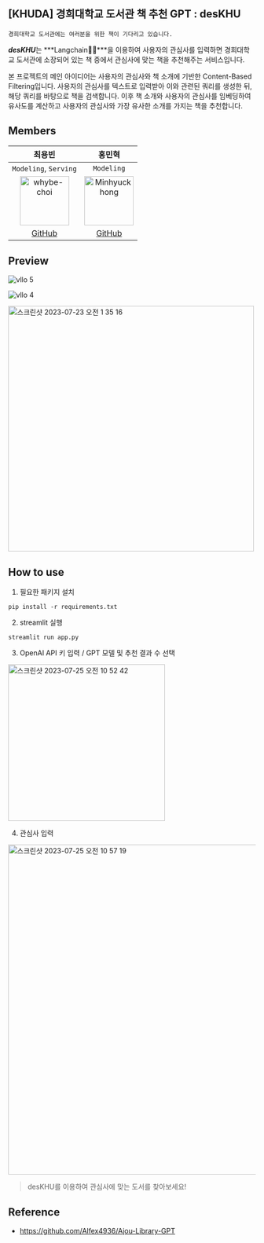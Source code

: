 ## [KHUDA] 경희대학교 도서관 책 추천 GPT : desKHU
```
경희대학교 도서관에는 여러분을 위한 책이 기다리고 있습니다.
```
***desKHU***는 ***Langchain🦜🔗***을 이용하여 사용자의 관심사를 입력하면 경희대학교 도서관에 소장되어 있는 책 중에서 관심사에 맞는 책을 추천해주는 서비스입니다.

본 프로젝트의 메인 아이디어는 사용자의 관심사와 책 소개에 기반한 Content-Based Filtering입니다. 사용자의 관심사를 텍스트로 입력받아 이와 관련된 쿼리를 생성한 뒤, 해당 쿼리를 바탕으로 책을 검색합니다. 이후 책 소개와 사용자의 관심사를 임베딩하여 유사도를 계산하고 사용자의 관심사와 가장 유사한 소개를 가지는 책을 추천합니다.

## Members
|                     최용빈                     |                홍민혁                |             
| :---------------------------------------------: | :----------------------------------: | 
|`Modeling`, `Serving`|`Modeling`|
|<img src='https://avatars.githubusercontent.com/u/64704608?v=4' alt="whybe-choi" width="100" height="100">|<img src='https://avatars.githubusercontent.com/u/108979014?v=4' alt="Minhyuckhong" width="100" height="100">|
|[GitHub](https://github.com/whybe-choi)|[GitHub](https://github.com/MinhyukHong)|



## Preview
![vllo 5](https://github.com/whybe-choi/khuda-project-3/assets/64704608/190665b7-6a11-4f0e-97b1-7c8285a51768)

![vllo 4](https://github.com/whybe-choi/khuda-project-3/assets/64704608/6fb86f57-e2b4-414f-a431-62aaf41dc65b)

<img width="500" alt="스크린샷 2023-07-23 오전 1 35 16" src="https://github.com/whybe-choi/khuda-project-3/assets/64704608/b25e2362-e704-473c-b97e-cc8cfa0d4732">

## How to use
1. 필요한 패키지 설치
```
pip install -r requirements.txt
```
2. streamlit 실행
```
streamlit run app.py
```
3. OpenAI API 키 입력 / GPT 모델 및 추천 결과 수 선택
<img width="319" alt="스크린샷 2023-07-25 오전 10 52 42" src="https://github.com/whybe-choi/khuda-project-3/assets/64704608/e6c0550c-39da-4144-917e-89640586021e">

4. 관심사 입력
<img width="672" alt="스크린샷 2023-07-25 오전 10 57 19" src="https://github.com/whybe-choi/khuda-project-3/assets/64704608/79cc3bfb-b4d8-4817-a406-1f8e0ef806f4">

> desKHU를 이용하여 관심사에 맞는 도서를 찾아보세요!
## Reference
- https://github.com/Alfex4936/Ajou-Library-GPT
